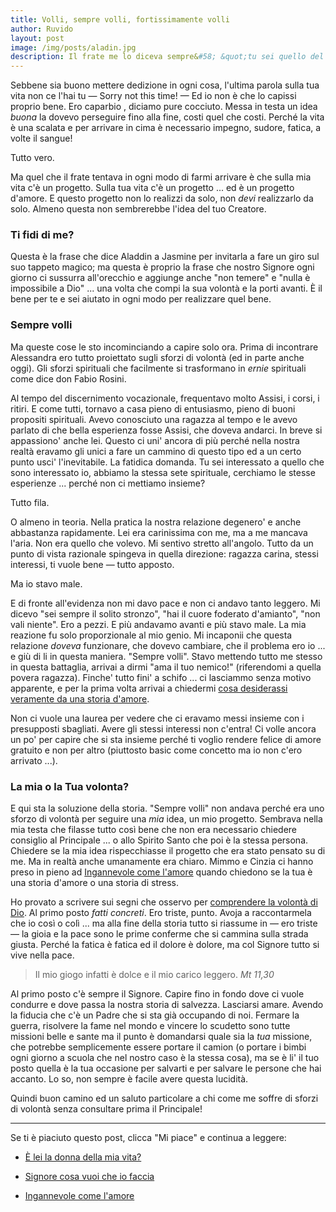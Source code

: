 ```yaml
---
title: Volli, sempre volli, fortissimamente volli
author: Ruvido
layout: post
image: /img/posts/aladin.jpg
description: Il frate me lo diceva sempre&#58; &quot;tu sei quello del sempre volli!&quot; ... e si arrabbiava. Cercava di spiegarmi in ogni modo che non tutto si fa per una sforzo di volontà.
---
```


Sebbene sia buono mettere dedizione in ogni cosa, l'ultima parola sulla tua vita non ce l'hai tu &mdash; Sorry not this time! &mdash; Ed io non è che lo capissi proprio bene. Ero caparbio , diciamo pure cocciuto. Messa in testa un idea *buona* la dovevo perseguire fino alla fine, costi quel che costi. Perché la vita è una scalata e per arrivare in cima è necessario impegno, sudore, fatica, a volte il sangue!

Tutto vero.

Ma quel che il frate tentava in ogni modo di farmi arrivare è che sulla mia vita c'è un progetto. Sulla tua vita c'è un progetto ... ed è un progetto d'amore. E questo progetto non lo realizzi da solo, non *devi* realizzarlo da solo. Almeno questa non sembrerebbe l'idea del tuo Creatore.

### Ti fidi di me?

Questa è la frase che dice Aladdin a Jasmine per invitarla a fare un giro sul suo tappeto magico; ma questa è proprio la frase che nostro Signore ogni giorno ci sussurra all'orecchio e aggiunge anche "non temere" e "nulla è impossibile a Dio" ... una volta che compi la sua volontà e la porti avanti. È il bene per te e sei aiutato in ogni modo per realizzare quel bene.

### Sempre volli

Ma queste cose le sto incominciando a capire solo ora. Prima di incontrare Alessandra ero tutto proiettato sugli sforzi di volontà (ed in parte anche oggi). Gli sforzi spirituali che facilmente si trasformano in *ernie* spirituali come dice don Fabio Rosini.

Al tempo del discernimento vocazionale, frequentavo molto Assisi, i corsi, i ritiri. E come tutti, tornavo a casa pieno di entusiasmo, pieno di buoni propositi spirituali. Avevo conosciuto una ragazza al tempo e le avevo parlato di che bella esperienza fosse Assisi, che doveva andarci. In breve si appassiono' anche lei. Questo ci uni' ancora di più perché nella nostra realtà eravamo gli unici a fare un cammino di questo tipo ed a un certo punto usci' l'inevitabile. La fatidica domanda. Tu sei interessato a quello che sono interessato io, abbiamo la stessa sete spirituale, cerchiamo le stesse esperienze ... perché non ci mettiamo insieme?

Tutto fila.

O almeno in teoria. Nella pratica la nostra relazione degenero' e anche abbastanza rapidamente. Lei era carinissima con me, ma a me mancava l'aria. Non era quello che volevo. Mi sentivo stretto all'angolo. Tutto da un punto di vista razionale spingeva in quella direzione: ragazza carina, stessi interessi, ti vuole bene &mdash; tutto apposto.

Ma io stavo male.

E di fronte all'evidenza non mi davo pace e non ci andavo tanto leggero. Mi dicevo "sei sempre il solito stronzo", "hai il cuore foderato d'amianto", "non vali niente". Ero a pezzi. E più andavamo avanti e più stavo male. La mia reazione fu solo proporzionale al mio genio. Mi incaponii che questa relazione *doveva* funzionare, che dovevo cambiare, che il problema ero io ... e giù di li in questa maniera. "Sempre volli". Stavo mettendo tutto me stesso in questa battaglia, arrivai a dirmi "ama il tuo nemico!" (riferendomi a quella povera ragazza). Finche' tutto fini' a schifo ... ci lasciammo senza motivo apparente, e per la prima volta arrivai a chiedermi [cosa desiderassi veramente da una storia d'amore](http://5p2p.it/2013/04/20/la-donna-della-mia-vita.html).

Non ci vuole una laurea per vedere che ci eravamo messi insieme con i presupposti sbagliati. Avere gli stessi interessi non c'entra! Ci volle ancora un po' per capire che si sta insieme perché ti voglio rendere felice di amore gratuito e non per altro (piuttosto basic come concetto ma io non c'ero arrivato ...).

### La mia o la Tua volonta?

E qui sta la soluzione della storia. "Sempre volli" non andava perché era uno sforzo di volontà per seguire  una *mia* idea, un mio progetto. Sembrava nella mia testa che filasse tutto così bene che non era necessario chiedere consiglio al Principale ... o allo Spirito Santo che poi è la stessa persona. Chiedere se la mia idea rispecchiasse il progetto che era stato pensato su di me.  Ma in realtà anche umanamente era chiaro. Mimmo e Cinzia ci hanno preso in pieno ad [Ingannevole come l'amore](http://5p2p.it/2014/01/29/ingannevole-come-lamore.html) quando chiedono se la tua è una storia d'amore o una storia di stress.

Ho provato a scrivere sui segni che osservo per [comprendere la volontà di Dio](http://5p2p.it/2013/12/04/cosa-vuoi-che-io-faccia.html). Al primo posto *fatti concreti*. Ero triste, punto. Avoja a raccontarmela che io così o colì ... ma alla fine della storia tutto si riassume in &mdash; ero triste &mdash; la gioia e la pace sono le prime  conferme che si cammina sulla strada giusta. Perché la fatica è fatica ed il dolore è dolore, ma col Signore tutto si vive nella pace.


> Il mio giogo infatti è dolce e il mio carico leggero. *Mt 11,30*


Al primo posto c'è sempre il Signore. Capire fino in fondo dove ci vuole condurre e dove passa la nostra storia di salvezza. Lasciarsi amare. Avendo la fiducia che c'è un Padre che si sta già occupando di noi. Fermare la guerra, risolvere la fame nel mondo e vincere lo scudetto sono tutte missioni belle e sante ma il punto è domandarsi quale sia la *tua* missione, che potrebbe semplicemente essere portare il camion (o portare i bimbi ogni giorno a scuola che nel nostro caso è la stessa cosa), ma se è li' il tuo posto quella è la tua occasione per salvarti e per salvare le persone che hai accanto. Lo so, non sempre è facile avere questa lucidità.

Quindi buon camino ed un saluto particolare a chi come me soffre di sforzi di volontà senza consultare prima il Principale!

---
Se ti è piaciuto questo post, clicca "Mi piace" e continua a leggere:

- [È lei la donna della mia vita?](http://5p2p.it/2013/04/20/la-donna-della-mia-vita.html)

- [Signore cosa vuoi che io faccia](http://5p2p.it/2013/12/04/cosa-vuoi-che-io-faccia.html)

- [Ingannevole come l'amore](http://5p2p.it/2014/01/29/ingannevole-come-lamore.html)

